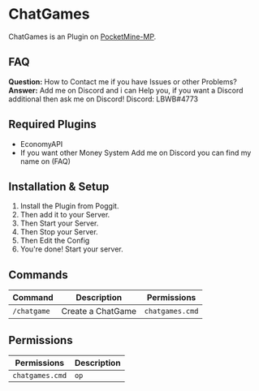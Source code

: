 # ChatGames

ChatGames is an Plugin on [PocketMine-MP](https://github.com/pmmp/PocketMine-MP).

<!-- If one question constantly persists, add the Q/A in here. -->
## FAQ
**Question:** How to Contact me if you have Issues or other Problems? </br>
**Answer:** Add me on Discord and i can Help you, if you want a Discord additional then ask me on Discord! 
  Discord: LBWB#4773

## Required Plugins
* EconomyAPI
* If you want other Money System Add me on Discord you can find my name on (FAQ)

## Installation & Setup
1. Install the Plugin from Poggit.
2. Then add it to your Server.
3. Then Start your Server.
4. Then Stop your Server.
5. Then Edit the Config
6. You're done! Start your server.

## Commands
| Command             | Description                  | Permissions             |                        
|---------------------|------------------------------|-------------------------|  
| `/chatgame`         | Create a ChatGame            | `chatgames.cmd`         |      

## Permissions
| Permissions                              | Description  |    
|------------------------------------------|--------------|  
| `chatgames.cmd`                          | `op`         |
